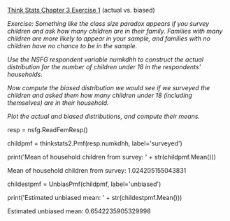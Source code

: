 [Think Stats Chapter 3 Exercise 1](http://greenteapress.com/thinkstats2/html/thinkstats2004.html#toc31) (actual vs. biased)

*Exercise: Something like the class size paradox appears if you survey children and ask how many children are in their family. Families with many children are more likely to appear in your sample, and families with no children have no chance to be in the sample.*

*Use the NSFG respondent variable numkdhh to construct the actual distribution for the number of children under 18 in the respondents' households.*

*Now compute the biased distribution we would see if we surveyed the children and asked them how many children under 18 (including themselves) are in their household.*

*Plot the actual and biased distributions, and compute their means.*

resp = nsfg.ReadFemResp()

childpmf = thinkstats2.Pmf(resp.numkdhh, label='surveyed')

print('Mean of household children from survey: ' + str(childpmf.Mean()))

Mean of household children from survey: 1.024205155043831

childestpmf = UnbiasPmf(childpmf, label='unbiased')

print('Estimated unbiased mean: ' + str(childestpmf.Mean()))

Estimated unbiased mean: 0.6542235905329998




